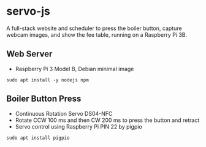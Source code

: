 # servo-js
A full-stack website and scheduler to press the boiler button, capture webcam images, and show the fee table, running on a Raspberry Pi 3B.

## Web Server
* Raspberry Pi 3 Model B, Debian minimal image
```shell
sudo apt install -y nodejs npm
```
## Boiler Button Press
* Continuous Rotation Servo DS04-NFC
* Rotate CCW 100 ms and then CW 200 ms to press the button and retract
* Servo control using Raspberry Pi PIN 22 by pigpio
```shell
sudo apt install pigpio
```
